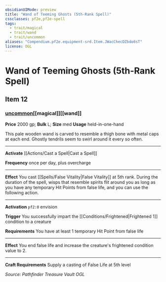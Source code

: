 ```yaml
---
obsidianUIMode: preview
title: "Wand of Teeming Ghosts (5th-Rank Spell)"
cssclasses: pf2e,pf2e-spell
tags:
  - trait/magical
  - trait/wand
  - trait/uncommon
aliases: "Compendium.pf2e.equipment-srd.Item.JWacChecDZbdo6sT"
license: OGL
---
```

# Wand of Teeming Ghosts (5th-Rank Spell)
## Item 12
### [uncommon](uncommon "Uncommon Rarity Trait")[[magical]][[wand]]


**Price** 2000 gp; 
**Bulk** L; **Size** med
**Usage** held-in-one-hand

This pale wooden wand is carved to resemble a thigh bone with metal caps at each end. Ghostly tendrils seem to swirl around it every so often.

* * *

**Activate** [[Actions/Cast a Spell|Cast a Spell]]

**Frequency** once per day, plus overcharge

* * *

**Effect** You cast [[Spells/False Vitality|False Vitality]] at 5th rank. During the duration of the spell, wisps that resemble spirits flit around you as long as you have any temporary Hit Points from false life, and you can use the following action.

* * *

**Activation** `pf2:0` envision

**Trigger** You successfully impart the [[Conditions/Frightened|Frightened 1]] condition to a creature

**Requirements** You have at least 1 temporary Hit Point from false life

* * *

**Effect** You end false life and increase the creature's frightened condition value to 2.

* * *

**Craft Requirements** Supply a casting of False Life at 5th level

*Source: Pathfinder Treasure Vault*
*OGL*